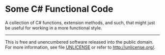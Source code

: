 # Some C# Functional Code

A collection of C# functions, extension methods, and such, that might just be useful for working in a more functional style.

* * *

This is free and unencumbered software released into the public domain.
For more information, see file [UNLICENSE](/UNLICENSE) or refer to http://unlicense.org/.
